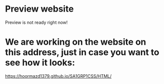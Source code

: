 # Preview website
Preview is not ready right now!

# We are working on the website on this address, just in case you want to see how it looks:
https://hoormazd1379.github.io/SA1GRP1CSS/HTML/
